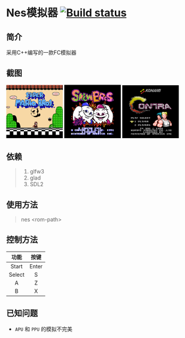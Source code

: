 # Nes模拟器 [![Build status](https://ci.appveyor.com/api/projects/status/1wn3nd2ld3w408ar?svg=true)](https://ci.appveyor.com/project/lh123/nesemulator)

## 简介
采用C++编写的一款FC模拟器

## 截图

<img src="screenshort/1.PNG" width="30%" /> <img src="screenshort/2.PNG" width="30%" /> <img src="screenshort/3.PNG" width="30%" />

## 依赖
> 1. glfw3
> 2. glad
> 3. SDL2

## 使用方法
> nes \<rom-path\>

## 控制方法
|功能|按键|
|:-:|:-:|
|Start|Enter|
|Select|S|
|A|Z|
|B|X|

## 已知问题
* `APU` 和 `PPU` 的模拟不完美